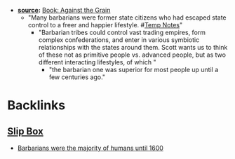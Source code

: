 - **[source](<source.md>):** [Book: Against the Grain](<Book: Against the Grain.md>)
    - "Many barbarians were former state citizens who had escaped state control to a freer and happier lifestyle.  #[Temp Notes](<Temp Notes.md>)"
        - "Barbarian tribes could control vast trading empires, form complex confederations, and enter in various symbiotic relationships with the states around them. Scott wants us to think of these not as primitive people vs. advanced people, but as two different interacting lifestyles, of which "
            - "the barbarian one was superior for most people up until a few centuries ago."

# Backlinks
## [Slip Box](<Slip Box.md>)
- [Barbarians were the majority of humans until 1600](<Barbarians were the majority of humans until 1600.md>)

